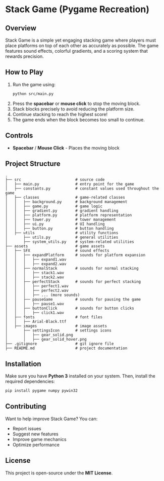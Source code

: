 # Stack Game (Pygame Recreation)

## Overview
Stack Game is a simple yet engaging stacking game where players must place platforms on top of each other as accurately as possible. The game features sound effects, colorful gradients, and a scoring system that rewards precision.

## How to Play
1. Run the game using:
   ```sh
   python src/main.py
   ```
2. Press the **spacebar** or **mouse click** to stop the moving block.
3. Stack blocks precisely to avoid reducing the platform size.
4. Continue stacking to reach the highest score!
5. The game ends when the block becomes too small to continue.

## Controls
- **Spacebar** / **Mouse Click** - Places the moving block

## Project Structure
```
.
├── src                        # source code
│   ├── main.py                # entry point for the game
│   ├── constants.py           # constant values used throughout the game
│   ├── classes                # game-related classes
│   │   ├── background.py      # background management
│   │   ├── game.py            # game logic
│   │   ├── gradient.py        # gradient handling
│   │   ├── platform.py        # platform representation
│   │   ├── tower.py           # tower management
│   │   ├── ui.py              # UI handling
│   │   ├── button.py          # button handling
│   ├── utils                  # utility functions
│       ├── utils.py           # general utilities
│       ├── system_utils.py    # system-related utilities
├── assets                     # game assets
│   ├── SFX                    # sound effects
│   │   ├── expandPlatform     # sounds for platform expansion
│   │   │   ├── expand1.wav
│   │   │   ├── expand2.wav
│   │   ├── normalStack        # sounds for normal stacking
│   │   │   ├── stack1.wav
│   │   │   ├── stack2.wav
│   │   ├── perfectStack       # sounds for perfect stacking
│   │   │   ├── perfect1.wav
│   │   │   ├── perfect2.wav
│   │   │   ├── ... (more sounds)
│   │   ├── pauseGame          # sounds for pausing the game
│   │   │   ├── pause1.wav
│   │   ├── buttonClick        # sounds for button clicks
│   │   │   ├── click1.wav
│   ├── fonts                  # font files
│   │   ├── Arial-Black.ttf
│   ├── images                 # image assets
│       ├── settingsIcon       # settings icons
│       │   ├── gear_solid.png
│       │   ├── gear_solid_hover.png
├── .gitignore                 # git ignore file
├── README.md                  # project documentation
```

## Installation
Make sure you have **Python 3** installed on your system. Then, install the required dependencies:

```sh
pip install pygame numpy pywin32
```

## Contributing
Want to help improve Stack Game? You can:
- Report issues
- Suggest new features
- Improve game mechanics
- Optimize performance

## License
This project is open-source under the **MIT License**.

